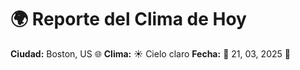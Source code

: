 # 🌍 Reporte del Clima de Hoy

**Ciudad:** Boston, US 🌐
**Clima:** ☀️ Cielo claro
**Fecha:** 📅 21, 03, 2025 🚀

